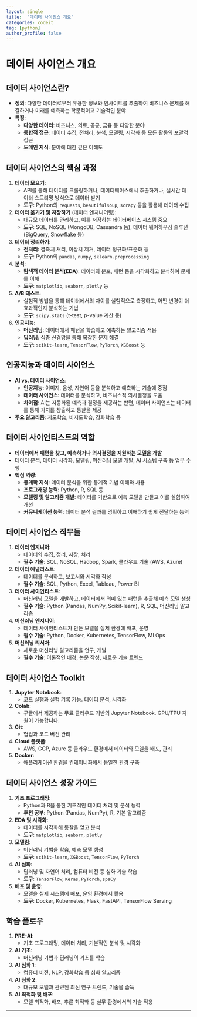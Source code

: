 ```yaml
---
layout: single
title:  "데이터 사이언스 개요"
categories: codeit
tag: [python]
author_profile: false
---
```


# 데이터 사이언스 개요

## 데이터 사이언스란?
- **정의**: 다양한 데이터로부터 유용한 정보와 인사이트를 추출하여 비즈니스 문제를 해결하거나 미래를 예측하는 학문적이고 기술적인 분야
- **특징**:
  - **다양한 데이터**: 비즈니스, 의료, 공공, 금융 등 다양한 분야
  - **통합적 접근**: 데이터 수집, 전처리, 분석, 모델링, 시각화 등 모든 활동의 포괄적 접근
  - **도메인 지식**: 분야에 대한 깊은 이해도

## 데이터 사이언스의 핵심 과정
1. **데이터 모으기**:
   - API를 통해 데이터를 크롤링하거나, 데이터베이스에서 추출하거나, 실시간 데이터 스트리밍 방식으로 데이터 받기
   - **도구**: Python의 `requests`, `beautifulsoup`, `scrapy` 등을 활용해 데이터 수집
2. **데이터 옮기기 및 저장하기** (데이터 엔지니어링):
   - 대규모 데이터를 관리하고, 이를 저장하는 데이터베이스 시스템 중요
   - **도구**: SQL, NoSQL (MongoDB, Cassandra 등), 데이터 웨어하우징 솔루션 (BigQuery, Snowflake 등)
3. **데이터 정리하기**:
   - **전처리**: 결측치 처리, 이상치 제거, 데이터 정규화/표준화 등
   - **도구**: Python의 `pandas`, `numpy`, `sklearn.preprocessing`
4. **분석**:
   - **탐색적 데이터 분석(EDA)**: 데이터의 분포, 패턴 등을 시각화하고 분석하여 문제를 이해
   - **도구**: `matplotlib`, `seaborn`, `plotly` 등
5. **A/B 테스트**:
   - 실험적 방법을 통해 데이터에서의 차이를 실험적으로 측정하고, 어떤 변경이 더 효과적인지 분석하는 기법
   - **도구**: `scipy.stats` (t-test, p-value 계산 등)
6. **인공지능**:
   - **머신러닝**: 데이터에서 패턴을 학습하고 예측하는 알고리즘 적용
   - **딥러닝**: 심층 신경망을 통해 복잡한 문제 해결
   - **도구**: `scikit-learn`, `TensorFlow`, `PyTorch`, `XGBoost` 등

## 인공지능과 데이터 사이언스
- **AI vs. 데이터 사이언스**:
  - **인공지능**: 이미지, 음성, 자연어 등을 분석하고 예측하는 기술에 중점
  - **데이터 사이언스**: 데이터를 분석하고, 비즈니스적 의사결정을 도움
  - **차이점**: AI는 자동화된 예측과 결정을 제공하는 반면, 데이터 사이언스는 데이터를 통해 가치를 창출하고 통찰을 제공
- **주요 알고리즘**: 지도학습, 비지도학습, 강화학습 등

## 데이터 사이언티스트의 역할
- **데이터에서 패턴을 찾고, 예측하거나 의사결정을 지원하는 모델을 개발**
- 데이터 분석, 데이터 시각화, 모델링, 머신러닝 모델 개발, AI 시스템 구축 등 업무 수행
- **핵심 역량**:
  - **통계학 지식**: 데이터 분석을 위한 통계적 기법 이해와 사용
  - **프로그래밍 능력**: Python, R, SQL 등
  - **모델링 및 알고리즘 개발**: 데이터를 기반으로 예측 모델을 만들고 이를 실험하여 개선
  - **커뮤니케이션 능력**: 데이터 분석 결과를 명확하고 이해하기 쉽게 전달하는 능력

## 데이터 사이언스 직무들
1. **데이터 엔지니어**:
   - 데이터의 수집, 정리, 저장, 처리
   - **필수 기술**: SQL, NoSQL, Hadoop, Spark, 클라우드 기술 (AWS, Azure)
2. **데이터 애널리스트**:
   - 데이터를 분석하고, 보고서와 시각화 작성
   - **필수 기술**: SQL, Python, Excel, Tableau, Power BI
3. **데이터 사이언티스트**:
   - 머신러닝 모델을 개발하고, 데이터에서 의미 있는 패턴을 추출해 예측 모델 생성
   - **필수 기술**: Python (Pandas, NumPy, Scikit-learn), R, SQL, 머신러닝 알고리즘
4. **머신러닝 엔지니어**:
   - 데이터 사이언티스트가 만든 모델을 실제 환경에 배포, 운영
   - **필수 기술**: Python, Docker, Kubernetes, TensorFlow, MLOps
5. **머신러닝 리서처**:
   - 새로운 머신러닝 알고리즘을 연구, 개발
   - **필수 기술**: 이론적인 배경, 논문 작성, 새로운 기술 트렌드

## 데이터 사이언스 Toolkit
1. **Jupyter Notebook**:
   - 코드 실행과 실험 기록 가능. 데이터 분석, 시각화
2. **Colab**:
   - 구글에서 제공하는 무료 클라우드 기반의 Jupyter Notebook. GPU/TPU 지원이 가능합니다.
3. **Git**:
   - 협업과 코드 버전 관리
4. **Cloud 플랫폼**:
   - AWS, GCP, Azure 등 클라우드 환경에서 데이터와 모델을 배포, 관리
5. **Docker**:
   - 애플리케이션 환경을 컨테이너화해서 동일한 환경 구축

## 데이터 사이언스 성장 가이드
1. **기초 프로그래밍**:
   - Python과 R을 통한 기초적인 데이터 처리 및 분석 능력
   - **추천 공부**: Python (Pandas, NumPy), R, 기본 알고리즘
2. **EDA 및 시각화**:
   - 데이터를 시각화해 통찰을 얻고 분석
   - **도구**: `matplotlib`, `seaborn`, `plotly`
3. **모델링**:
   - 머신러닝 기법을 학습, 예측 모델 생성
   - **도구**: `scikit-learn`, `XGBoost`, `TensorFlow`, `PyTorch`
4. **AI 심화**:
   - 딥러닝 및 자연어 처리, 컴퓨터 비전 등 심화 기술 학습
   - **도구**: `TensorFlow`, `Keras`, `PyTorch`, `spaCy`
5. **배포 및 운영**:
   - 모델을 실제 시스템에 배포, 운영 환경에서 활용
   - **도구**: Docker, Kubernetes, Flask, FastAPI, TensorFlow Serving

## 학습 플로우
1. **PRE-AI**:
   - 기초 프로그래밍, 데이터 처리, 기본적인 분석 및 시각화
2. **AI 기초**:
   - 머신러닝 기법과 딥러닝의 기초를 학습
3. **AI 심화 1**:
   - 컴퓨터 비전, NLP, 강화학습 등 심화 알고리즘
4. **AI 심화 2**:
   - 대규모 모델과 관련된 최신 연구 트렌드, 기술을 습득
5. **AI 최적화 및 배포**:
   - 모델 최적화, 배포, 추론 최적화 등 실무 환경에서의 기술 적용

---


```python

```
